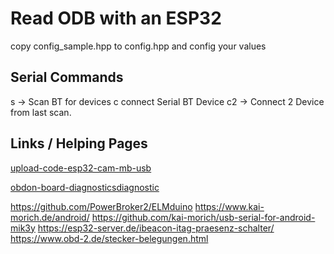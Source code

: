 # Read ODB with an ESP32

copy config_sample.hpp to config.hpp and config your values

## Serial Commands
s -> Scan BT for devices
c<index> connect Serial BT Device c2 -> Connect 2 Device from last scan.


## Links / Helping Pages

[upload-code-esp32-cam-mb-usb](https://randomnerdtutorials.com/upload-code-esp32-cam-mb-usb/)

[obdon-board-diagnosticsdiagnostic](https://iamleon99.blogspot.com/2023/04/obdon-board-diagnosticsdiagnostic.html)

https://github.com/PowerBroker2/ELMduino
https://www.kai-morich.de/android/
https://github.com/kai-morich/usb-serial-for-android-mik3y
https://esp32-server.de/ibeacon-itag-praesenz-schalter/
https://www.obd-2.de/stecker-belegungen.html